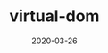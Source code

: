 ---
title: 'virtual-dom'
date: 2020-03-26
permalink: 'vue/virtual-dom'
tag:
  - vue
categories:
  - vue
---